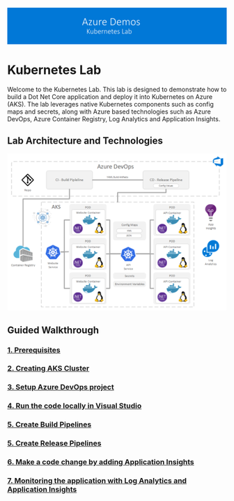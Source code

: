 ![banner](Documentation/WalkthroughGuide/images/banner-lab.png)

# Kubernetes Lab

Welcome to the Kubernetes Lab. This lab is designed to demonstrate how to build a Dot Net Core application and deploy it into Kubernetes on Azure (AKS). The lab leverages native Kubernetes components such as config maps and secrets, along with Azure based technologies such as Azure DevOps, Azure Container Registry, Log Analytics and Application Insights.

## Lab Architecture and Technologies 

![banner](documentation/images/architecture.png)


## Guided Walkthrough

### [1. Prerequisites](WalkthroughGuide/Prerequisites.md)

### [2. Creating AKS Cluster](Documentation/CreateEnvironment)

### [3. Setup Azure DevOps project](WalkthroughGuide/devopsproj.md)

### [4. Run the code locally in Visual Studio](WalkthroughGuide/runcodelocally.md)

### [5. Create Build Pipelines](WalkthroughGuide/buildpipelines.md)

### [5. Create Release Pipelines](WalkthroughGuide/releasepipelines.md)

### [6. Make a code change by adding Application Insights](WalkthroughGuide/codechanges.md)

### [7. Monitoring the application with Log Analytics and Application Insights](WalkthroughGuide/codechanges.md)

